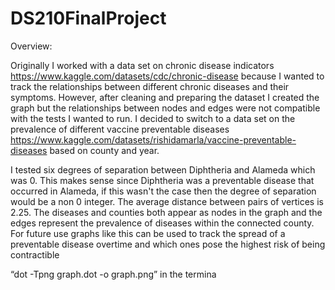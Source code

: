 # DS210FinalProject


Overview: 

Originally I worked with a data set on chronic disease indicators https://www.kaggle.com/datasets/cdc/chronic-disease because I wanted to track the relationships between different chronic diseases and their symptoms. However, after cleaning and preparing the dataset I created the graph but the relationships between nodes and edges were not compatible with the tests I wanted to run. I decided to switch to a data set on the prevalence of different vaccine preventable diseases https://www.kaggle.com/datasets/rishidamarla/vaccine-preventable-diseases  based on county and year.  

I tested six degrees of separation between Diphtheria and Alameda which was 0. This makes sense since Diphtheria was a preventable disease that occurred in Alameda, if this wasn't the case then the degree of separation would be a non 0 integer. The average distance between pairs of vertices is 2.25. The diseases and counties both appear as nodes in the graph and the edges represent the prevalence of diseases within the connected county. For future use graphs like this can be used to track the spread of a preventable disease overtime and which ones pose the highest risk of being contractible


“dot -Tpng graph.dot -o graph.png” in the termina




